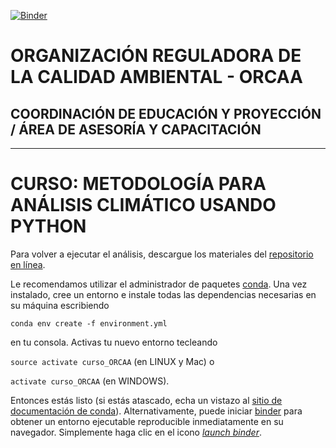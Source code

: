 [![Binder](https://mybinder.org/badge.svg)](https://mybinder.org/v2/gh/NormanMoreno/Curso-ORCAA/master)

# ORGANIZACIÓN REGULADORA DE LA CALIDAD AMBIENTAL - ORCAA

## COORDINACIÓN DE EDUCACIÓN Y PROYECCIÓN / ÁREA DE ASESORÍA Y CAPACITACIÓN

***

# CURSO: METODOLOGÍA PARA ANÁLISIS CLIMÁTICO USANDO PYTHON

Para volver a ejecutar el análisis, descargue los materiales del [repositorio en línea](https://github.com/NormanMoreno/Curso-ORCAA).

Le recomendamos utilizar el administrador de paquetes [conda](https://conda.io/docs/). Una vez instalado, cree un entorno e instale todas las dependencias necesarias en su máquina escribiendo

`conda env create -f environment.yml`

en tu consola. Activas tu nuevo entorno tecleando

`source activate curso_ORCAA` (en LINUX y Mac) o

`activate curso_ORCAA` (en WINDOWS).

Entonces estás listo (si estás atascado, echa un vistazo al [sitio de documentación de conda](https://conda.io/docs/user-guide/tasks/manage-environments.html#)). Alternativamente, puede iniciar [binder](https://binderhub.readthedocs.io/en/latest/) para obtener un entorno ejecutable reproducible inmediatamente en su navegador. Simplemente haga clic en el icono [_launch binder_](https://mybinder.org/v2/gh/NormanMoreno/Curso-ORCAA/master).

